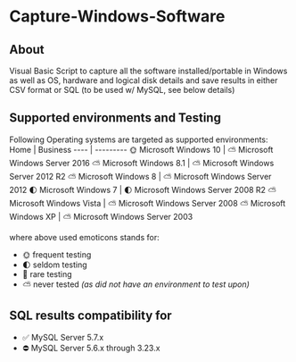 # Capture-Windows-Software
## About
Visual Basic Script to capture all the software installed/portable in Windows
 as well as OS, hardware and logical disk details and save results 
 in either CSV format or SQL (to be used w/ MySQL, see below details)

## Supported environments and Testing
Following Operating systems are targeted as supported environments:
Home | Business
---- | ---------
:sun_with_face: Microsoft Windows 10 | :partly_sunny: Microsoft Windows Server 2016
:partly_sunny: Microsoft Windows 8.1 | :partly_sunny: Microsoft Windows Server 2012 R2
:partly_sunny: Microsoft Windows 8 | :partly_sunny: Microsoft Windows Server 2012
:first_quarter_moon: Microsoft Windows 7 | :first_quarter_moon: Microsoft Windows Server 2008 R2
:partly_sunny: Microsoft Windows Vista | :partly_sunny: Microsoft Windows Server 2008
:partly_sunny: Microsoft Windows XP | :partly_sunny: Microsoft Windows Server 2003

where above used emoticons stands for:
* :sun_with_face: frequent testing
* :first_quarter_moon: seldom testing
* :new_moon_with_face: rare testing
* :partly_sunny: never tested *(as did not have an environment to test upon)*

## SQL results compatibility for
* :white_check_mark: MySQL Server 5.7.x
* :no_entry: MySQL Server 5.6.x through 3.23.x
